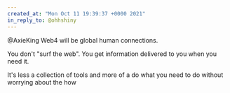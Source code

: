 ```yaml
---
created_at: "Mon Oct 11 19:39:37 +0000 2021"
in_reply_to: @ohhshiny
---
```


@AxieKing Web4 will be global human connections. 

You don't "surf the web". You get information delivered to you when you need it. 

It's less a collection of tools and more of a do what you need to do without worrying about the how